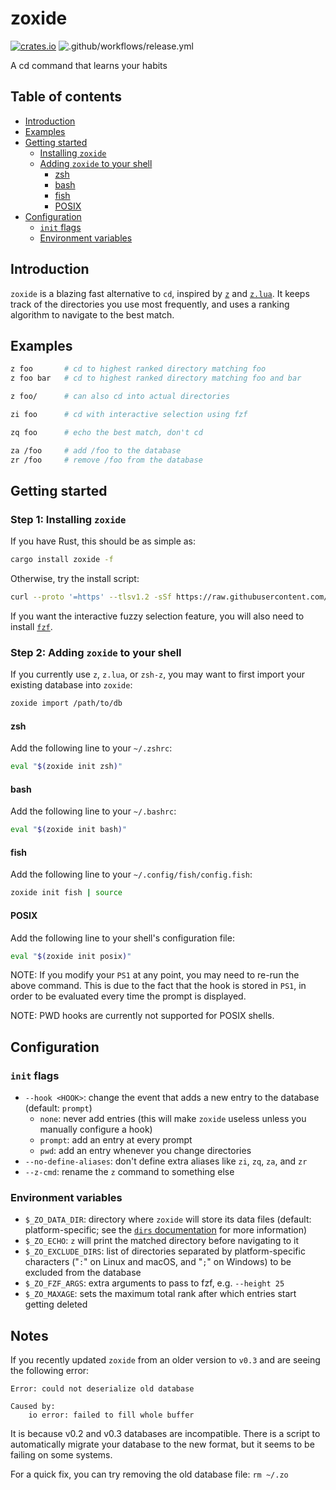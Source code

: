 # zoxide

[![crates.io](https://img.shields.io/crates/v/zoxide)](https://crates.io/crates/zoxide)
![.github/workflows/release.yml](https://github.com/ajeetdsouza/zoxide/workflows/.github/workflows/release.yml/badge.svg)

A cd command that learns your habits

## Table of contents

- [Introduction](#introduction)
- [Examples](#examples)
- [Getting started](#getting-started)
  - [Installing `zoxide`](#step-1-installing-zoxide)
  - [Adding `zoxide` to your shell](#step-2-adding-zoxide-to-your-shell)
    - [zsh](#zsh)
    - [bash](#bash)
    - [fish](#fish)
    - [POSIX](#posix)
- [Configuration](#configuration)
  - [`init` flags](#init-flags)
  - [Environment variables](#environment-variables)

## Introduction

`zoxide` is a blazing fast alternative to `cd`, inspired by
[`z`](https://github.com/rupa/z) and [`z.lua`](https://github.com/skywind3000/z.lua).
It keeps track of the directories you use most frequently, and uses a ranking algorithm
to navigate to the best match.

## Examples

```sh
z foo       # cd to highest ranked directory matching foo
z foo bar   # cd to highest ranked directory matching foo and bar

z foo/      # can also cd into actual directories

zi foo      # cd with interactive selection using fzf

zq foo      # echo the best match, don't cd

za /foo     # add /foo to the database
zr /foo     # remove /foo from the database
```

## Getting started

### Step 1: Installing `zoxide`

If you have Rust, this should be as simple as:

```sh
cargo install zoxide -f
```

Otherwise, try the install script:

```sh
curl --proto '=https' --tlsv1.2 -sSf https://raw.githubusercontent.com/ajeetdsouza/zoxide/master/install.sh | sh
```

If you want the interactive fuzzy selection feature, you will also need to install
[`fzf`](https://github.com/junegunn/fzf.git).

### Step 2: Adding `zoxide` to your shell

If you currently use `z`, `z.lua`, or `zsh-z`, you may want to first import
your existing database into `zoxide`:

```sh
zoxide import /path/to/db
```

#### zsh

Add the following line to your `~/.zshrc`:

```sh
eval "$(zoxide init zsh)"
```

#### bash

Add the following line to your `~/.bashrc`:

```sh
eval "$(zoxide init bash)"
```

#### fish

Add the following line to your `~/.config/fish/config.fish`:

```sh
zoxide init fish | source
```

#### POSIX

Add the following line to your shell's configuration file:

```sh
eval "$(zoxide init posix)"
```

NOTE: If you modify your `PS1` at any point, you may need to re-run the above command. This is due
to the fact that the hook is stored in `PS1`, in order to be evaluated every time the prompt is
displayed.

NOTE: PWD hooks are currently not supported for POSIX shells.

## Configuration

### `init` flags

- `--hook <HOOK>`: change the event that adds a new entry to the database (default: `prompt`)
  - `none`: never add entries (this will make `zoxide` useless unless you manually configure a hook)
  - `prompt`: add an entry at every prompt
  - `pwd`: add an entry whenever you change directories
- `--no-define-aliases`: don't define extra aliases like `zi`, `zq`, `za`, and `zr`
- `--z-cmd`: rename the `z` command to something else

### Environment variables

- `$_ZO_DATA_DIR`: directory where `zoxide` will store its data files (default:
  platform-specific; see the [`dirs` documentation] for more information)
- `$_ZO_ECHO`: `z` will print the matched directory before navigating to it
- `$_ZO_EXCLUDE_DIRS`: list of directories separated by platform-specific
  characters ("`:`" on Linux and macOS, and "`;`" on Windows) to be excluded from
  the database
- `$_ZO_FZF_ARGS`: extra arguments to pass to fzf, e.g. `--height 25`
- `$_ZO_MAXAGE`: sets the maximum total rank after which entries start getting deleted

[`dirs` documentation]: https://docs.rs/dirs/latest/dirs/fn.data_local_dir.html

## Notes

If you recently updated `zoxide` from an older version to `v0.3` and are 
seeing the following error:

```
Error: could not deserialize old database

Caused by:
    io error: failed to fill whole buffer
```

It is because v0.2 and v0.3 databases are incompatible. There is a script to 
automatically migrate your database to the new format, but it seems to be 
failing on some systems.

For a quick fix, you can try removing the old database file: `rm ~/.zo`
